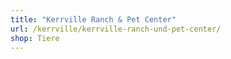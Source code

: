 ```yaml
---
title: "Kerrville Ranch & Pet Center"
url: /kerrville/kerrville-ranch-und-pet-center/
shop: Tiere
---
```

